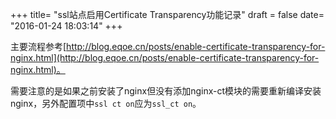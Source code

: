 +++
title= "ssl站点启用Certificate Transparency功能记录"
draft = false
date= "2016-01-24 18:03:14"
+++

主要流程参考[http://blog.eqoe.cn/posts/enable-certificate-transparency-for-nginx.html](http://blog.eqoe.cn/posts/enable-certificate-transparency-for-nginx.html)。

需要注意的是如果之前安装了nginx但没有添加nginx-ct模块的需要重新编译安装nginx，另外配置项中`ssl ct on`应为`ssl_ct on`。